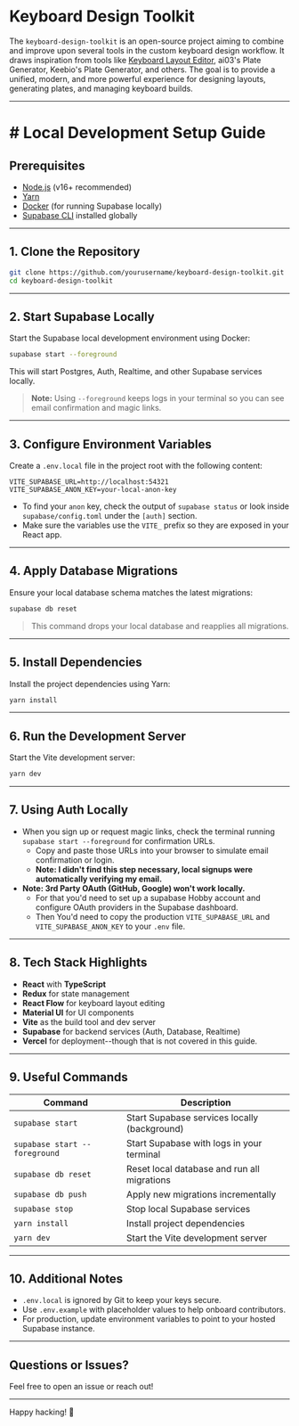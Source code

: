 # Keyboard Design Toolkit

The `keyboard-design-toolkit` is an open-source project aiming to combine and improve upon several tools in the custom keyboard design workflow. It draws inspiration from tools like [Keyboard Layout Editor](http://www.keyboard-layout-editor.com/), ai03's Plate Generator, Keebio's Plate Generator, and others. The goal is to provide a unified, modern, and more powerful experience for designing layouts, generating plates, and managing keyboard builds.

---

# # Local Development Setup Guide

## Prerequisites

- [Node.js](https://nodejs.org/) (v16+ recommended)
- [Yarn](https://yarnpkg.com/getting-started/install)
- [Docker](https://www.docker.com/get-started) (for running Supabase locally)
- [Supabase CLI](https://supabase.com/docs/guides/cli) installed globally

---

## 1. Clone the Repository

```bash
git clone https://github.com/yourusername/keyboard-design-toolkit.git
cd keyboard-design-toolkit
```

---

## 2. Start Supabase Locally

Start the Supabase local development environment using Docker:

```bash
supabase start --foreground
```

This will start Postgres, Auth, Realtime, and other Supabase services locally.

> **Note:** Using `--foreground` keeps logs in your terminal so you can see email confirmation and magic links.

---

## 3. Configure Environment Variables

Create a `.env.local` file in the project root with the following content:

```env
VITE_SUPABASE_URL=http://localhost:54321
VITE_SUPABASE_ANON_KEY=your-local-anon-key
```

- To find your `anon` key, check the output of `supabase status` or look inside `supabase/config.toml` under the `[auth]` section.
- Make sure the variables use the `VITE_` prefix so they are exposed in your React app.

---

## 4. Apply Database Migrations

Ensure your local database schema matches the latest migrations:

```bash
supabase db reset
```

> This command drops your local database and reapplies all migrations.

---

## 5. Install Dependencies

Install the project dependencies using Yarn:

```bash
yarn install
```

---

## 6. Run the Development Server

Start the Vite development server:

```bash
yarn dev
```

---

## 7. Using Auth Locally

- When you sign up or request magic links, check the terminal running `supabase start --foreground` for confirmation URLs.
  - Copy and paste those URLs into your browser to simulate email confirmation or login.
  - **Note: I didn't find this step necessary, local signups were automatically verifying my email.**
- **Note: 3rd Party OAuth (GitHub, Google) won't work locally.**
  - For that you'd need to set up a supabase Hobby account and configure OAuth providers in the Supabase dashboard.
  - Then You'd need to copy the production `VITE_SUPABASE_URL` and `VITE_SUPABASE_ANON_KEY` to your `.env` file.

---

## 8. Tech Stack Highlights

- **React** with **TypeScript**
- **Redux** for state management
- **React Flow** for keyboard layout editing
- **Material UI** for UI components
- **Vite** as the build tool and dev server
- **Supabase** for backend services (Auth, Database, Realtime)
- **Vercel** for deployment--though that is not covered in this guide.

---

## 9. Useful Commands

| Command                 | Description                                  |
|-------------------------|----------------------------------------------|
| `supabase start`        | Start Supabase services locally (background)|
| `supabase start --foreground` | Start Supabase with logs in your terminal  |
| `supabase db reset`     | Reset local database and run all migrations  |
| `supabase db push`      | Apply new migrations incrementally            |
| `supabase stop`         | Stop local Supabase services                   |
| `yarn install`          | Install project dependencies                   |
| `yarn dev`              | Start the Vite development server              |

---

## 10. Additional Notes

- `.env.local` is ignored by Git to keep your keys secure.
- Use `.env.example` with placeholder values to help onboard contributors.
- For production, update environment variables to point to your hosted Supabase instance.

---

## Questions or Issues?

Feel free to open an issue or reach out!

---

Happy hacking! 🚀